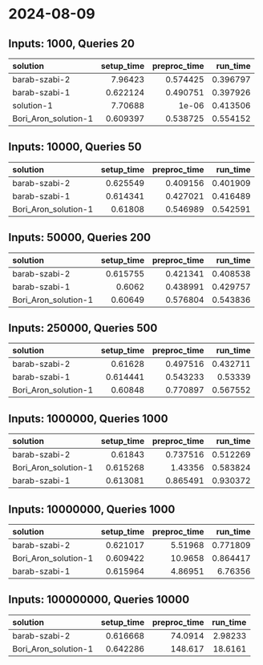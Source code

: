 # 2024-08-09

## Inputs: 1000, Queries 20

| solution             |   setup_time |   preproc_time |   run_time |
|:---------------------|-------------:|---------------:|-----------:|
| barab-szabi-2        |     7.96423  |       0.574425 |   0.396797 |
| barab-szabi-1        |     0.622124 |       0.490751 |   0.397926 |
| solution-1           |     7.70688  |       1e-06    |   0.413506 |
| Bori_Aron_solution-1 |     0.609397 |       0.538725 |   0.554152 |

## Inputs: 10000, Queries 50

| solution             |   setup_time |   preproc_time |   run_time |
|:---------------------|-------------:|---------------:|-----------:|
| barab-szabi-2        |     0.625549 |       0.409156 |   0.401909 |
| barab-szabi-1        |     0.614341 |       0.427021 |   0.416489 |
| Bori_Aron_solution-1 |     0.61808  |       0.546989 |   0.542591 |

## Inputs: 50000, Queries 200

| solution             |   setup_time |   preproc_time |   run_time |
|:---------------------|-------------:|---------------:|-----------:|
| barab-szabi-2        |     0.615755 |       0.421341 |   0.408538 |
| barab-szabi-1        |     0.6062   |       0.438991 |   0.429757 |
| Bori_Aron_solution-1 |     0.60649  |       0.576804 |   0.543836 |

## Inputs: 250000, Queries 500

| solution             |   setup_time |   preproc_time |   run_time |
|:---------------------|-------------:|---------------:|-----------:|
| barab-szabi-2        |     0.61628  |       0.497516 |   0.432711 |
| barab-szabi-1        |     0.614441 |       0.543233 |   0.53339  |
| Bori_Aron_solution-1 |     0.60848  |       0.770897 |   0.567552 |

## Inputs: 1000000, Queries 1000

| solution             |   setup_time |   preproc_time |   run_time |
|:---------------------|-------------:|---------------:|-----------:|
| barab-szabi-2        |     0.61843  |       0.737516 |   0.512269 |
| Bori_Aron_solution-1 |     0.615268 |       1.43356  |   0.583824 |
| barab-szabi-1        |     0.613081 |       0.865491 |   0.930372 |

## Inputs: 10000000, Queries 1000

| solution             |   setup_time |   preproc_time |   run_time |
|:---------------------|-------------:|---------------:|-----------:|
| barab-szabi-2        |     0.621017 |        5.51968 |   0.771809 |
| Bori_Aron_solution-1 |     0.609422 |       10.9658  |   0.864417 |
| barab-szabi-1        |     0.615964 |        4.86951 |   6.76356  |

## Inputs: 100000000, Queries 10000

| solution             |   setup_time |   preproc_time |   run_time |
|:---------------------|-------------:|---------------:|-----------:|
| barab-szabi-2        |     0.616668 |        74.0914 |    2.98233 |
| Bori_Aron_solution-1 |     0.642286 |       148.617  |   18.6161  |
